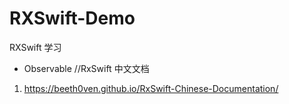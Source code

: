# RXSwift-Demo
RXSwift 学习

* Observable
//RxSwift 中文文档
1. https://beeth0ven.github.io/RxSwift-Chinese-Documentation/

